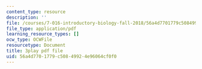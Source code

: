 ```yaml
---
content_type: resource
description: ''
file: /courses/7-016-introductory-biology-fall-2018/56a4d7701779c50849924e96064cf0f0_SA8dRTq3qUA.pdf
file_type: application/pdf
learning_resource_types: []
ocw_type: OCWFile
resourcetype: Document
title: 3play pdf file
uid: 56a4d770-1779-c508-4992-4e96064cf0f0
---
```

